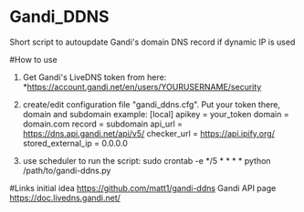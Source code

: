 # Gandi_DDNS
Short script to autoupdate Gandi's domain DNS record if dynamic IP is used

#How to use
1. Get Gandi's LiveDNS token from here:
*https://account.gandi.net/en/users/YOURUSERNAME/security
2. create/edit configuration file "gandi_ddns.cfg". Put your token there, domain and subdomain
  example:
  [local]
apikey = your_token
domain = domain.com
record = subdomain
api_url = https://dns.api.gandi.net/api/v5/
checker_url = https://api.ipify.org/
stored_external_ip = 0.0.0.0
  
3. use scheduler to run the script:
  sudo crontab -e
  */5 * * * * python /path/to/gandi-ddns.py
  
 #Links
 initial idea https://github.com/matt1/gandi-ddns
 Gandi API page https://doc.livedns.gandi.net/
